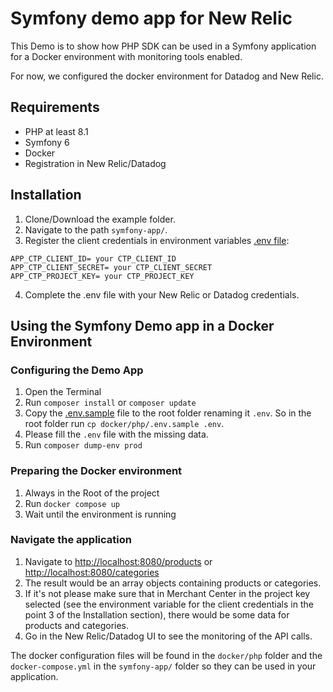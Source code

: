 # Symfony demo app for New Relic

This Demo is to show how PHP SDK can be used in a Symfony application for a Docker environment with monitoring tools enabled.

For now, we configured the docker environment for Datadog and New Relic.

## Requirements

- PHP at least 8.1
- Symfony 6 
- Docker
- Registration in New Relic/Datadog

## Installation

1. Clone/Download the example folder.
2. Navigate to the path `symfony-app/`.
3. Register the client credentials in environment variables [.env file](https://github.com/commercetools/commercetools-sdk-php-v2/blob/622c664ef69b93d96f11ac2ed26d24446d45dd0c/examples/symfony-app/.env):
```
APP_CTP_CLIENT_ID= your CTP_CLIENT_ID
APP_CTP_CLIENT_SECRET= your CTP_CLIENT_SECRET
APP_CTP_PROJECT_KEY= your CTP_PROJECT_KEY
```
4. Complete the .env file with your New Relic or Datadog credentials.

## Using the Symfony Demo app in a Docker Environment

### Configuring the Demo App

1. Open the Terminal
2. Run `composer install` or `composer update`
3. Copy the [.env.sample](docker/php/.env.sample) file to the root folder renaming it `.env`. So in the root folder run `cp docker/php/.env.sample .env`.
4. Please fill the `.env` file with the missing data.
5. Run `composer dump-env prod`

### Preparing the Docker environment

1. Always in the Root of the project 
2. Run `docker compose up`
3. Wait until the environment is running

### Navigate the application

1. Navigate to [http://localhost:8080/products](http://localhost:8080/products) or [http://localhost:8080/categories](http://localhost:8080/categories)
2. The result would be an array objects containing products or categories.
3. If it's not please make sure that in Merchant Center in the project key selected (see the environment variable for the client credentials in the point 3 of the Installation section), there would be some data for products and categories.
4. Go in the New Relic/Datadog UI to see the monitoring of the API calls.

The docker configuration files will be found in the `docker/php` folder and the `docker-compose.yml` in the `symfony-app/` folder so they can be used in your application.
